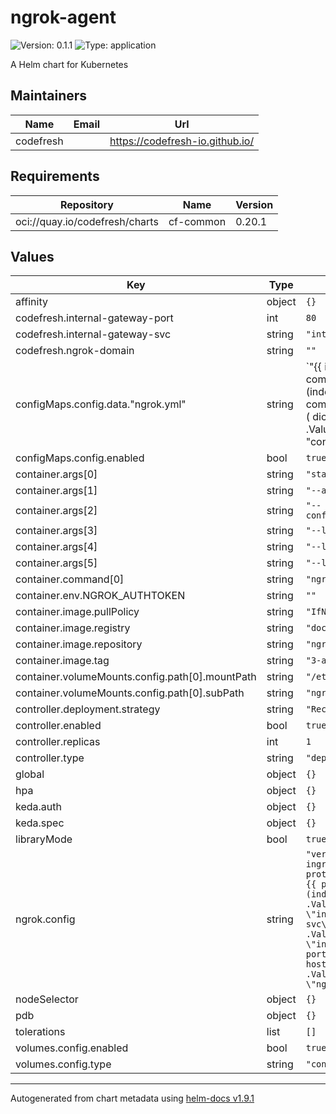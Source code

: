 # ngrok-agent

![Version: 0.1.1](https://img.shields.io/badge/Version-0.1.1-informational?style=flat-square) ![Type: application](https://img.shields.io/badge/Type-application-informational?style=flat-square)

A Helm chart for Kubernetes

## Maintainers

| Name | Email | Url |
| ---- | ------ | --- |
| codefresh |  | <https://codefresh-io.github.io/> |

## Requirements

| Repository | Name | Version |
|------------|------|---------|
| oci://quay.io/codefresh/charts | cf-common | 0.20.1 |

## Values

| Key | Type | Default | Description |
|-----|------|---------|-------------|
| affinity | object | `{}` |  |
| codefresh.internal-gateway-port | int | `80` |  |
| codefresh.internal-gateway-svc | string | `"internal-gateway"` |  |
| codefresh.ngrok-domain | string | `""` |  |
| configMaps.config.data."ngrok.yml" | string | `"{{ include (printf \"cf-common-%s.tplrender\" (index .Subcharts \"cf-common\").Chart.Version) ( dict \"Values\" .Values.ngrok.config \"context\" .) | nindent 2 }}\n"` |  |
| configMaps.config.enabled | bool | `true` |  |
| container.args[0] | string | `"start"` |  |
| container.args[1] | string | `"--all"` |  |
| container.args[2] | string | `"--config=/etc/ngrok.yml"` |  |
| container.args[3] | string | `"--log=stdout"` |  |
| container.args[4] | string | `"--log-format=json"` |  |
| container.args[5] | string | `"--log-level=debug"` |  |
| container.command[0] | string | `"ngrok"` |  |
| container.env.NGROK_AUTHTOKEN | string | `""` |  |
| container.image.pullPolicy | string | `"IfNotPresent"` |  |
| container.image.registry | string | `"docker.io"` |  |
| container.image.repository | string | `"ngrok/ngrok"` |  |
| container.image.tag | string | `"3-alpine"` |  |
| container.volumeMounts.config.path[0].mountPath | string | `"/etc/ngrok.yml"` |  |
| container.volumeMounts.config.path[0].subPath | string | `"ngrok.yml"` |  |
| controller.deployment.strategy | string | `"Recreate"` |  |
| controller.enabled | bool | `true` |  |
| controller.replicas | int | `1` |  |
| controller.type | string | `"deployment"` |  |
| global | object | `{}` |  |
| hpa | object | `{}` |  |
| keda.auth | object | `{}` |  |
| keda.spec | object | `{}` |  |
| libraryMode | bool | `true` |  |
| ngrok.config | string | `"version: 3\ntunnels:\n  ingresshost:\n    proto: http\n    addr: {{ printf \"%s:%v\" (index .Values.codefresh \"internal-gateway-svc\") (index .Values.codefresh \"internal-gateway-port\") }}\n    hostname: {{ index .Values.codefresh \"ngrok-domain\" }}\n"` |  |
| nodeSelector | object | `{}` |  |
| pdb | object | `{}` |  |
| tolerations | list | `[]` |  |
| volumes.config.enabled | bool | `true` |  |
| volumes.config.type | string | `"configMap"` |  |

----------------------------------------------
Autogenerated from chart metadata using [helm-docs v1.9.1](https://github.com/norwoodj/helm-docs/releases/v1.9.1)
